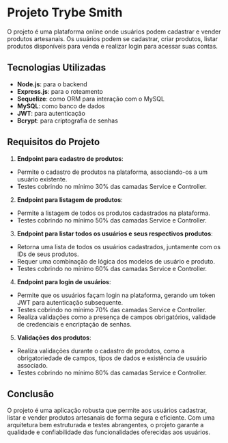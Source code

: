 # Projeto Trybe Smith

O projeto é uma plataforma online onde usuários podem cadastrar e vender produtos artesanais. Os usuários podem se cadastrar, criar produtos, listar produtos disponíveis para venda e realizar login para acessar suas contas.

## Tecnologias Utilizadas

- **Node.js**: para o backend
- **Express.js**: para o roteamento
- **Sequelize**: como ORM para interação com o MySQL
- **MySQL**: como banco de dados
- **JWT**: para autenticação
- **Bcrypt**: para criptografia de senhas

## Requisitos do Projeto

1. **Endpoint para cadastro de produtos**:
  - Permite o cadastro de produtos na plataforma, associando-os a um usuário existente.
  - Testes cobrindo no mínimo 30% das camadas Service e Controller.
2. **Endpoint para listagem de produtos**:
  - Permite a listagem de todos os produtos cadastrados na plataforma.
  - Testes cobrindo no mínimo 50% das camadas Service e Controller.
3. **Endpoint para listar todos os usuários e seus respectivos produtos**:
  - Retorna uma lista de todos os usuários cadastrados, juntamente com os IDs de seus produtos.
  - Requer uma combinação de lógica dos modelos de usuário e produto.
  - Testes cobrindo no mínimo 60% das camadas Service e Controller.
4. **Endpoint para login de usuários**:
  - Permite que os usuários façam login na plataforma, gerando um token JWT para autenticação subsequente.
  - Testes cobrindo no mínimo 70% das camadas Service e Controller.
  - Realiza validações como a presença de campos obrigatórios, validade de credenciais e encriptação de senhas.
5. **Validações dos produtos**:
  - Realiza validações durante o cadastro de produtos, como a obrigatoriedade de campos, tipos de dados e existência de usuário associado.
  - Testes cobrindo no mínimo 80% das camadas Service e Controller.

## Conclusão

O projeto é uma aplicação robusta que permite aos usuários cadastrar, listar e vender produtos artesanais de forma segura e eficiente. Com uma arquitetura bem estruturada e testes abrangentes, o projeto garante a qualidade e confiabilidade das funcionalidades oferecidas aos usuários.
